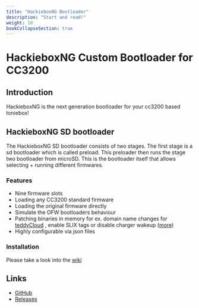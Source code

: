 ```yaml
---
title: "HackieboxNG Bootloader"
description: "Start and read!"
weight: 10
bookCollapseSection: true
---
```


# HackieboxNG Custom Bootloader for CC3200

## Introduction
HackieboxNG is the next generation bootloader for your cc3200 based toniebox!

## HackieboxNG SD bootloader
The HackieboxNG SD bootloader consists of two stages. The first stage is a sd bootloader which is called preload. This preloader then runs the stage two bootloader from microSD. This is the bootloader itself that allows selecting + running different firmwares.

### Features
* Nine firmware slots
* Loading any CC3200 standard firmware
* Loading the original firmware directly
* Simulate the OFW bootloaders behaviour
* Patching binaries in memory for ex. domain name changes for [teddyCloud](/docs/tools/teddycloud/) , enable SLIX tags or disable charger wakeup ([more](ofw-patches))
* Highly configurable via json files

### Installation
Please take a look into the [wiki](install)

## Links
* [GitHub](https://github.com/toniebox-reverse-engineering/hackiebox_cfw_ng)
* [Releases](https://github.com/toniebox-reverse-engineering/hackiebox_cfw_ng/releases)
